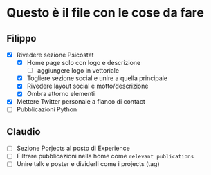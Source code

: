 # Questo è il file con le cose da fare

## Filippo

- [x] Rivedere sezione Psicostat
    - [x] Home page solo con logo e descrizione
      - [ ] aggiungere logo in vettoriale
    - [x] Togliere sezione social e unire a quella principale
    - [x] Rivedere layout social e motto/descrizione
    - [x] Ombra attorno elementi
- [x] Mettere Twitter personale a fianco di contact
- [ ] Pubblicazioni Python

## Claudio

- [ ] Sezione Porjects al posto di Experience
- [ ] Filtrare pubblicazioni nella home come `relevant publications`
- [ ] Unire talk e poster e dividerli come i projects (tag)